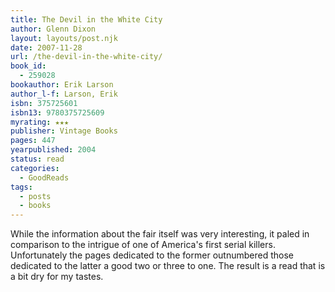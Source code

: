 ```yaml
---
title: The Devil in the White City
author: Glenn Dixon
layout: layouts/post.njk
date: 2007-11-28
url: /the-devil-in-the-white-city/
book_id:
  - 259028
bookauthor: Erik Larson
author_l-f: Larson, Erik
isbn: 375725601
isbn13: 9780375725609
myrating: ★★★
publisher: Vintage Books
pages: 447
yearpublished: 2004
status: read
categories:
  - GoodReads
tags:
  - posts
  - books
---
```

While the information about the fair itself was very interesting, it paled in comparison to the intrigue of one of America's first serial killers. Unfortunately the pages dedicated to the former outnumbered those dedicated to the latter a good two or three to one. The result is a read that is a bit dry for my tastes.

